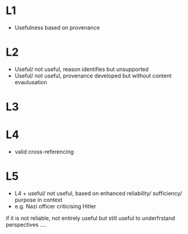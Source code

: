 # L1
- Usefulness based on provenance

# L2
- Useful/ not useful, reason identifies but unsupported
- Useful/ not useful, provenance developed but without content evaulusation

# L3


# L4

- valid cross-referencing 
# L5
- L4 + useful/ not useful, based on enhanced reliability/ sufficiency/ purpose in context
- e.g. Nazi officer criticising Hitler



if it is not reliable, not entirely useful
but still useful to underfrstand perspectives ....